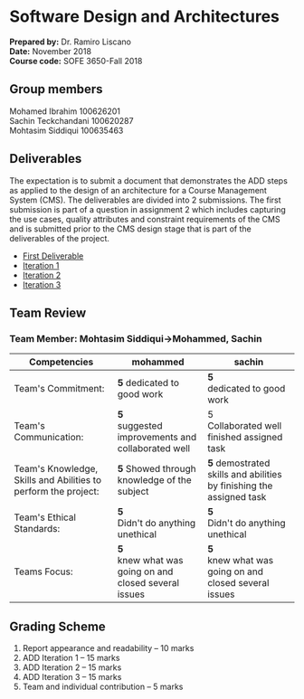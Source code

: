 # Software Design and Architectures
**Prepared by:** Dr. Ramiro Liscano <br>
**Date:** November 2018 <br>
**Course code:** SOFE 3650-Fall 2018


## Group members
Mohamed Ibrahim 100626201 <br>
Sachin Teckchandani 100620287 <br>
Mohtasim Siddiqui 100635463 <br>


## Deliverables
The expectation is to submit a document that demonstrates the ADD steps as applied to the design of
an architecture for a Course Management System (CMS). The deliverables are divided into 2
submissions. The first submission is part of a question in assignment 2 which includes capturing the
use cases, quality attributes and constraint requirements of the CMS and is submitted prior to the
CMS design stage that is part of the deliverables of the project.

* [First Deliverable](https://github.com/SOFE3650F18/project-group11/tree/master/First%20Deliverable)
* [Iteration 1](https://github.com/SOFE3650F18/project-group11/tree/master/Iteration%201)
* [Iteration 2](https://github.com/SOFE3650F18/project-group11/tree/master/Iteration%202)
* [Iteration 3](https://github.com/SOFE3650F18/project-group11/tree/master/Iteration%203)

## Team Review 

### Team Member: Mohtasim Siddiqui->Mohammed, Sachin
Competencies|mohammed |sachin|
-|-|-
Team's Commitment:|**5** dedicated to good work <br> |**5** <br> dedicated to good work  |
Team's Communication:|**5** <br> suggested improvements and collaborated well |5 <br> Collaborated well finished assigned task |
Team's Knowledge, Skills and Abilities to perform the project:|**5** Showed through knowledge of the subject |**5** demostrated skills and abilities by finishing the assigned task|
Team's Ethical Standards: |**5** <br> Didn't do anything unethical |**5** <br> Didn't do anything unethical |
Teams Focus:| **5** <br> knew what was going on and closed several issues| **5** <br> knew what was going on and closed several issues |


## Grading Scheme
1. Report appearance and readability – 10 marks
2. ADD Iteration 1 – 15 marks
3. ADD Iteration 2 – 15 marks
4. ADD Iteration 3 – 15 marks
5. Team and individual contribution – 5 marks



